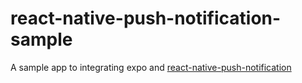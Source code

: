 # react-native-push-notification-sample
A sample app to integrating expo and [react-native-push-notification](https://github.com/zo0r/react-native-push-notification)




